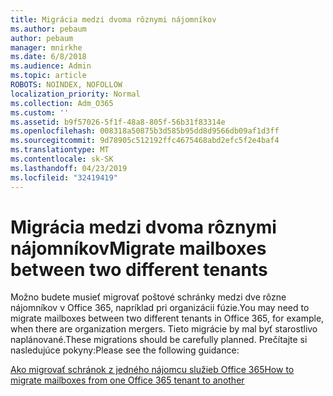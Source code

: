 ```yaml
---
title: Migrácia medzi dvoma rôznymi nájomníkov
ms.author: pebaum
author: pebaum
manager: mnirkhe
ms.date: 6/8/2018
ms.audience: Admin
ms.topic: article
ROBOTS: NOINDEX, NOFOLLOW
localization_priority: Normal
ms.collection: Adm_O365
ms.custom: ''
ms.assetid: b9f57026-5f1f-48a8-805f-56b31f83314e
ms.openlocfilehash: 008318a50875b3d585b95dd8d9566db09af1d3ff
ms.sourcegitcommit: 9d78905c512192ffc4675468abd2efc5f2e4baf4
ms.translationtype: MT
ms.contentlocale: sk-SK
ms.lasthandoff: 04/23/2019
ms.locfileid: "32419419"
---
```

# <a name="migrate-mailboxes-between-two-different-tenants"></a><span data-ttu-id="6fb6e-102">Migrácia medzi dvoma rôznymi nájomníkov</span><span class="sxs-lookup"><span data-stu-id="6fb6e-102">Migrate mailboxes between two different tenants</span></span>

<span data-ttu-id="6fb6e-103">Možno budete musieť migrovať poštové schránky medzi dve rôzne nájomníkov v Office 365, napríklad pri organizácii fúzie.</span><span class="sxs-lookup"><span data-stu-id="6fb6e-103">You may need to migrate mailboxes between two different tenants in Office 365, for example, when there are organization mergers.</span></span> <span data-ttu-id="6fb6e-104">Tieto migrácie by mal byť starostlivo naplánované.</span><span class="sxs-lookup"><span data-stu-id="6fb6e-104">These migrations should be carefully planned.</span></span> <span data-ttu-id="6fb6e-105">Prečítajte si nasledujúce pokyny:</span><span class="sxs-lookup"><span data-stu-id="6fb6e-105">Please see the following guidance:</span></span>
  
[<span data-ttu-id="6fb6e-106">Ako migrovať schránok z jedného nájomcu služieb Office 365</span><span class="sxs-lookup"><span data-stu-id="6fb6e-106">How to migrate mailboxes from one Office 365 tenant to another</span></span>](https://support.office.com/article/how-to-migrate-mailboxes-from-one-office-365-tenant-to-another-65af7d77-3e79-44d4-9173-04fd991358b7)
  

